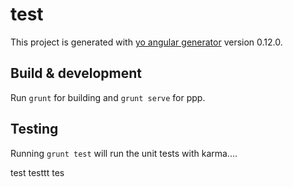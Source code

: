 # test

This project is generated with [yo angular generator](https://github.com/yeoman/generator-angular)
version 0.12.0.

## Build & development

Run `grunt` for building and `grunt serve` for ppp.

## Testing

Running `grunt test` will run the unit tests with karma....

test testtt tes